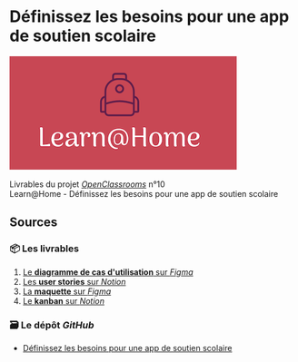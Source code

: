 # **Définissez les besoins pour une app de soutien scolaire**
![Learn@Home](Learn%40Home.png)

Livrables du projet [*OpenClassrooms*](https://openclassrooms.com) n°10  
Learn@Home - Définissez les besoins pour une app de soutien scolaire

## **Sources**

### **📦 Les livrables**
1. [Le **diagramme de cas d'utilisation** sur *Figma*](https://www.figma.com/file/vCtyLH8oGUJWpR98bffybB/Use-case-diagram---Learn%40home)
2. [Les **user stories** sur *Notion*](https://alexandre-jung.notion.site/User-stories-405db09a982542458552e938e616ac70)
3. [La **maquette** sur *Figma*](https://www.figma.com/file/qfanNB67oRbJTCHzyMe2F2/Mockup---Learn%40home?node-id=0%3A1)
4. [Le **kanban** sur *Notion*](https://alexandre-jung.notion.site/0ee63e4292bb433f99f866ee01d841a4?v=a376bfb4a5bb42a1b9bb0aeaee3e02d8)

### **🗃️ Le dépôt *GitHub***
- [Définissez les besoins pour une app de soutien scolaire](https://github.com/alexandre-jung/Definissez_les_besoins_pour_une_app_de_soutien_scolaire_Jung_Alexandre)
